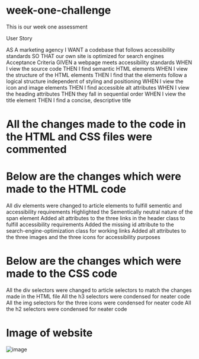 # week-one-challenge
This is our week one assessment

User Story

AS A marketing agency
I WANT a codebase that follows accessibility standards
SO THAT our own site is optimized for search engines
Acceptance Criteria
GIVEN a webpage meets accessibility standards
WHEN I view the source code
THEN I find semantic HTML elements
WHEN I view the structure of the HTML elements
THEN I find that the elements follow a logical structure independent of styling and positioning
WHEN I view the icon and image elements
THEN I find accessible alt attributes
WHEN I view the heading attributes
THEN they fall in sequential order
WHEN I view the title element
THEN I find a concise, descriptive title

# All the changes made to the code in the HTML and CSS files were commented

# Below are the changes which were made to the HTML code
All div elements were changed to article elements to fulfill sementic and accessibility requirements
Highlighted the Sementically neutral nature of the span element
Added alt attributes to the three links in the header class to fulfill accessibility requirements
Added the missing id attribute to the search-engine-optimization class for working links 
Added alt attributes to the three images and the three icons for accessibility purposes

# Below are the changes which were made to the CSS code
All the div selectors were changed to article selectors to match the changes made in the HTML file
All the h3 selectors were condensed for neater code
All the img selectors for the three icons were condensed for neater code
All the h2 selectors were condensed for neater code

# Image of website
![image](https://user-images.githubusercontent.com/128432461/230269614-f6754d9f-3ebf-4bbe-ac6c-0f64e1e9d1f8.png)
